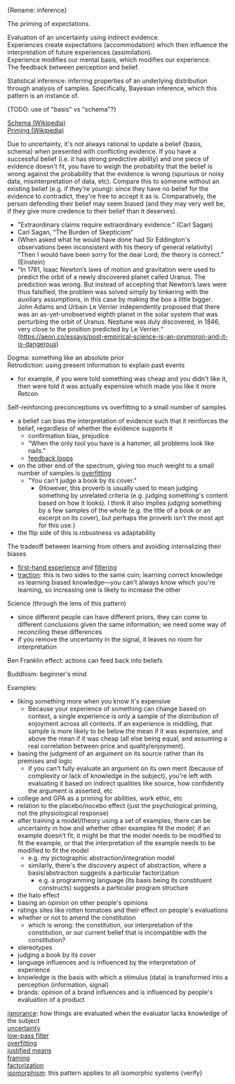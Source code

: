 {Rename: inference}

The priming of expectations.

Evaluation of an uncertainty using indirect evidence.\
Experiences create expectations (accommodation) which then influence the interpretation of future experiences (assimilation).\
Experience modifies our mental basis, which modifies our experience.\
The feedback between perception and belief.

Statistical inference: inferring properties of an underlying distribution through analysis of samples.  Specifically, Bayesian inference, which this pattern is an instance of.

{TODO: use of "basis" vs "schema"?}

[Schema (Wikipedia)](https://en.wikipedia.org/wiki/Schema_(psychology))\
[Priming (Wikipedia)](https://en.wikipedia.org/wiki/Priming_(psychology))

Due to uncertainty, it's not always rational to update a belief {basis, schema} when presented with conflicting evidence.  If you have a successful belief (i.e. it has strong predictive ability) and one piece of evidence doesn't fit, you have to weigh the probability that the belief is wrong against the probability that the evidence is wrong (spurious or noisy data, misinterpretation of data, etc).  Compare this to someone without an existing belief (e.g. if they're young): since they have no belief for the evidence to contradict, they're free to accept it as is.  Comparatively, the person defending their belief may seem biased (and they may very well be, if they give more credence to their belief than it deserves).
- "Extraordinary claims require extraordinary evidence." (Carl Sagan)
- Carl Sagan, “The Burden of Skepticism”
- (When asked what he would have done had Sir Eddington's observations been inconsistent with his theory of general relativity) "Then I would have been sorry for the dear Lord; the theory is correct." (Einstein)
- “In 1781, Isaac Newton’s laws of motion and gravitation were used to predict the orbit of a newly discovered planet called Uranus. The prediction was wrong. But instead of accepting that Newton’s laws were thus falsified, the problem was solved simply by tinkering with the auxiliary assumptions, in this case by making the box a little bigger. John Adams and Urbain Le Verrier independently proposed that there was an as-yet-unobserved eighth planet in the solar system that was perturbing the orbit of Uranus. Neptune was duly discovered, in 1846, very close to the position predicted by Le Verrier.“ (https://aeon.co/essays/post-empirical-science-is-an-oxymoron-and-it-is-dangerous)

Dogma: something like an absolute prior\
Retrodiction: using present information to explain past events
- for example, if you were told something was cheap and you didn't like it, then were told it was actually expensive which made you like it more
Retcon

Self-reinforcing preconceptions vs overfitting to a small number of samples
- a belief can bias the interpretation of evidence such that it reinforces the belief, regardless of whether the evidence supports it
	- confirmation bias, prejudice
	- "When the only tool you have is a hammer, all problems look like nails."
	- [feedback loops](Feedback%20loops.md)
- on the other end of the spectrum, giving too much weight to a small number of samples is [overfitting](Overfitting.md)
	- "You can't judge a book by its cover."
		- {However, this proverb is usually used to mean judging something by unrelated criteria (e.g. judging something's content based on how it looks).  I think it also implies judging something by a few samples of the whole (e.g. the title of a book or an excerpt on its cover), but perhaps the proverb isn't the most apt for this use.}
- the flip side of this is robustness vs adaptability

The tradeoff between learning from others and avoiding internalizing their biases
- [first-hand experience](First-hand%20experience.md) and [filtering](First-hand%20experience.md#filtering)
- [traction](Traction.md): this is two sides to the same coin; learning correct knowledge vs learning biased knowledge—you can't always know which you're learning, so increasing one is likely to increase the other

Science (through the lens of this pattern)
- since different people can have different priors, they can come to different conclusions given the same information; we need some way of reconciling these differences
- if you remove the uncertainty in the signal, it leaves no room for interpretation

Ben Franklin effect: actions can feed back into beliefs

Buddhism: beginner's mind

Examples:
- liking something more when you know it's expensive
	- Because your experience of something can change based on context, a single experience is only a sample of the distribution of enjoyment across all contexts.  If an experience is middling, that sample is more likely to be below the mean if it was expensive, and above the mean if it was cheap (all else being equal, and assuming a real correlation between price and quality/enjoyment).
- basing the judgment of an argument on its source rather than its premises and logic
	- if you can't fully evaluate an argument on its own merit (because of complexity or lack of knowledge in the subject), you're left with evaluating it based on indirect qualities like source, how confidently the argument is asserted, etc
- college and GPA as a priming for abilities, work ethic, etc
- relation to the placebo/nocebo effect (just the psychological priming, not the physiological response)
- after training a model/theory using a set of examples, there can be uncertainty in how and whether other examples fit the model; if an example doesn't fit, it might be that the model needs to be modified to fit the example, or that the interpretation of the example needs to be modified to fit the model
	- e.g. my pictographic abstraction/integration model
	- similarly, there's the discovery aspect of abstraction, where a basis/abstraction suggests a particular factorization
		- e.g. a programming language (its basis being its constituent constructs) suggests a particular program structure
- the halo effect
- basing an opinion on other people's opinions
- ratings sites like rotten tomatoes and their effect on people's evaluations
- whether or not to amend the constitution
	- which is wrong: the constitution, our interpretation of the constitution, or our current belief that is incompatible with the constitution?
- stereotypes
- judging a book by its cover
- language influences and is influenced by the interpretation of experience
- knowledge is the basis with which a stimulus (data) is transformed into a perception (information, signal)
- brands: opinion of a brand influences and is influenced by people's evaluation of a product

[ignorance](Ignorance.md): how things are evaluated when the evaluator lacks knowledge of the subject\
[uncertainty](Uncertainty.md)\
[low-pass filter](Low-pass%20filter.md)\
[overfitting](Overfitting.md)\
[justified means](Justified%20means.md)\
[framing](Framing.md)\
[factorization](Factorization.md)\
[isomorphism](Isomorphism.md): this pattern applies to all isomorphic systems {verify}

